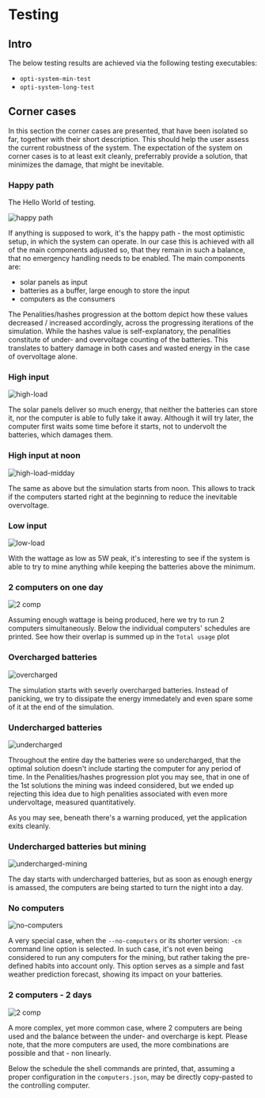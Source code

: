 # Testing

## Intro
The below testing results are achieved via the following testing executables:

- `opti-system-min-test`
- `opti-system-long-test`


## Corner cases

In this section the corner cases are presented, that have been isolated so far, together with their short description. 
This should help the user assess the current robustness of the system.
The expectation of the system on corner cases is to at least exit cleanly, preferrably provide a solution, that minimizes the damage, that might be inevitable.

### Happy path

The Hello World of testing. 

![happy path](screenshots/testing/01-happy-path.png)

If anything is supposed to work, it's the happy path - the most optimistic setup, in which the system can operate. 
In our case this is achieved with all of the main components adjusted so, that they remain in such a balance, that no emergency handling needs to be enabled. 
The main components are:

- solar panels as input
- batteries as a buffer, large enough to store the input
- computers as the consumers

The Penalities/hashes progression at the bottom depict how these values decreased / increased accordingly, across the progressing iterations of the simulation. 
While the hashes value is self-explanatory, the penalities constitute of under- and overvoltage counting of the batteries. 
This translates to battery damage in both cases and wasted energy in the case of overvoltage alone.

### High input

![high-load](screenshots/testing/02-high-load.png)

The solar panels deliver so much energy, that neither the batteries can store it, nor the computer is able to fully take it away.
Although it will try later, the computer first waits some time before it starts, not to undervolt the batteries, which damages them.

### High input at noon

![high-load-midday](screenshots/testing/03-high-load-midday.png)

The same as above but the simulation starts from noon.
This allows to track if the computers started right at the beginning to reduce the inevitable overvoltage.

### Low input

![low-load](screenshots/testing/04-low-input.png)

With the wattage as low as 5W peak, it's interesting to see if the system is able to try to mine anything while keeping the batteries above the minimum.

### 2 computers on one day

![2 comp](screenshots/testing/05-2-computers-single-day.png)

Assuming enough wattage is being produced, here we try to run 2 computers simultaneously.
Below the individual computers' schedules are printed.
See how their overlap is summed up in the `Total usage` plot

### Overcharged batteries

![overcharged](screenshots/testing/06-overcharged-batteries.png)

The simulation starts with severly overcharged batteries.
Instead of panicking, we try to dissipate the energy immedately and even spare some of it at the end of the simulation.

### Undercharged batteries

![undercharged](screenshots/testing/07-undercharged-batteries.png)

Throughout the entire day the batteries were so undercharged, that the optimal solution doesn't include starting the computer for any period of time.
In the Penalities/hashes progression plot you may see, that in one of the 1st solutions the mining was indeed considered, but we ended up rejecting this idea due to high penalities associated with even more undervoltage, measured quantitatively.

As you may see, beneath there's a warning produced, yet the application exits cleanly.

### Undercharged batteries but mining

![undercharged-mining](screenshots/testing/08-undercharged-but-loading.png)

The day starts with undercharged batteries, but as soon as enough energy is amassed, the computers are being started to turn the night into a day.

### No computers

![no-computers](screenshots/testing/09-no-computers.png)

A very special case, when the `--no-computers` or its shorter version: `-cn` command line option is selected. 
In such case, it's not even being considered to run any computers for the mining, but rather taking the pre-defined habits into account only.
This option serves as a simple and fast weather prediction forecast, showing its impact on your batteries.

### 2 computers - 2 days

![2 comp](screenshots/testing/10-2-computers-long.png)

A more complex, yet more common case, where 2 computers are being used and the balance between the under- and overcharge is kept.
Please note, that the more computers are used, the more combinations are possible and that - non linearly.

Below the schedule the shell commands are printed, that, assuming a proper configuration in the `computers.json`, may be directly copy-pasted to the controlling computer.


